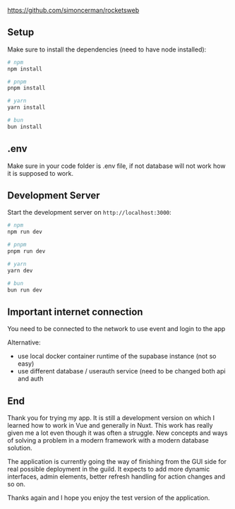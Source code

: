 https://github.com/simoncerman/rocketsweb

## Setup

Make sure to install the dependencies (need to have node installed):

```bash
# npm
npm install

# pnpm
pnpm install

# yarn
yarn install

# bun
bun install
```

## .env
Make sure in your code folder is .env file, if not database will not work how it is supposed to work.

## Development Server

Start the development server on `http://localhost:3000`:

```bash
# npm
npm run dev

# pnpm
pnpm run dev

# yarn
yarn dev

# bun
bun run dev
```

## Important internet connection
You need to be connected to the network to use event and login to the app

Alternative: 
- use local docker container runtime of the supabase instance (not so easy)
- use different database / userauth service (need to be changed both api and auth


## End
Thank you for trying my app. It is still a development version on which I learned how to work in Vue and generally in Nuxt. This work has really given me a lot even though it was often a struggle. New concepts and ways of solving a problem in a modern framework with a modern database solution. 

The application is currently going the way of finishing from the GUI side for real possible deployment in the guild. It expects to add more dynamic interfaces, admin elements, better refresh handling for action changes and so on.

Thanks again and I hope you enjoy the test version of the application.